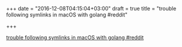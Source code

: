 +++
date = "2016-12-08T04:15:04+03:00"
draft = true
title = "trouble following symlinks in macOS with golang  #reddit"

+++

<p><a href="https://t.co/vim623PMeo">trouble following symlinks in macOS with golang  #reddit</a></p>
